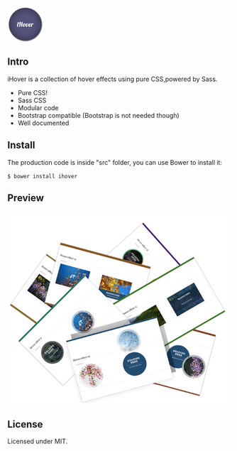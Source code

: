 
![thumbnail](./preview/thumb.png)

## Intro
iHover is a collection of hover effects using pure CSS,powered by Sass.

* Pure CSS!
* Sass CSS
* Modular code
* Bootstrap compatible (Bootstrap is not needed though)
* Well documented


## Install
The production code is inside "src" folder, you can use Bower to install it:
```
$ bower install ihover
```


## Preview
![preview image](./preview/preview.png)


## License
Licensed under MIT.
